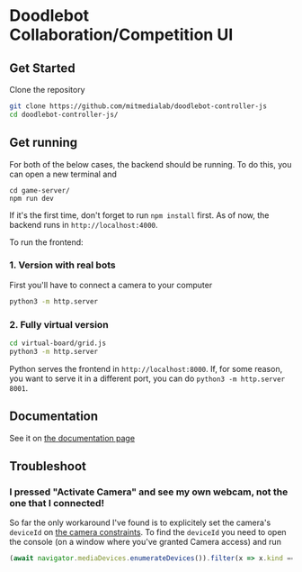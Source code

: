 # Doodlebot Collaboration/Competition UI
## Get Started
Clone the repository

```bash
git clone https://github.com/mitmedialab/doodlebot-controller-js
cd doodlebot-controller-js/
```
## Get running
For both of the below cases, the backend should be running. To do this, you can open a new terminal and
```
cd game-server/
npm run dev
```
If it's the first time, don't forget to run `npm install` first. As of now, the backend runs in `http://localhost:4000`.

To run the frontend:

### 1. Version with real bots
First you'll have to connect a camera to your computer
```bash
python3 -m http.server
```
### 2. Fully virtual version
```bash
cd virtual-board/grid.js
python3 -m http.server
```

Python serves the frontend in `http://localhost:8000`. If, for some reason, you want to serve it in a different port, you can do `python3 -m http.server 8001`.

## Documentation
See it on [the documentation page](./documentation.md)

## Troubleshoot

### I pressed "Activate Camera" and see my own webcam, not the one that I connected!

So far the only workaround I've found is to explicitely set the camera's `deviceId` on [the camera constraints](./marker_detector/constants.js). To find the `deviceId` you need to open the console (on a window where you've granted Camera access) and run 

```javascript
(await navigator.mediaDevices.enumerateDevices()).filter(x => x.kind === "videoinput")
```